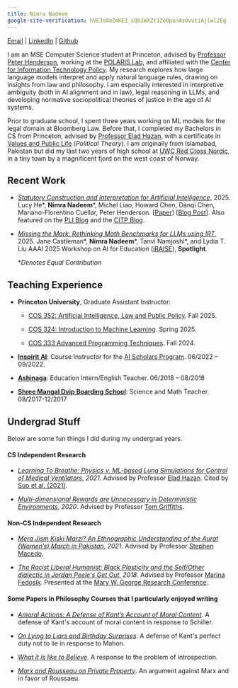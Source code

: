 ```yaml
---
title: Nimra Nadeem
google-site-verification: hVE3o0aZmKEI_LQU1WXZt1ZoOpunAs0vutiAjlwl2Eg
---
```


[Email](mailto:nimra.nadeem.ahmad@gmail.com) | [LinkedIn](https://www.linkedin.com/in/nnadeem20/) | [Github](https://github.com/nimra-nadeem)

I am an MSE Computer Science student at Princeton, advised by [Professor Peter Henderson](https://www.peterhenderson.co/), working at the [POLARIS Lab](https://www.polarislab.org/#/), and affiliated with the [Center for Information Technology Policy](https://citp.princeton.edu/). My research explores how large language models interpret and apply natural language rules, drawing on insights from law and philosophy. I am especially interested in interpretive ambiguity (both in AI alignment and in law), legal reasoning in LLMs, and developing normative sociopolitical theories of justice in the age of AI systems.

Prior to graduate school, I spent three years working on ML models for the legal domain at Bloomberg Law. Before that, I completed my Bachelors in CS from Princeton, advised by [Professor Elad Hazan](https://www.ehazan.com/), with a certificate in [Values and Public Life](https://uchv.princeton.edu/academic-programs/values-and-public-life) (*Political Theory*). I am originally from Islamabad, Pakistan but did my last two years of high school at [UWC Red Cross Nordic](https://uwcrcn.no/), in a tiny town by a magnificent fjord on the west coast of Norway.

<!-- Outside of work, I am always down for an outdoor adventure - whether it’s backpacking on suspiciously unmarked trails, cycling along unplanned routes, or wandering aimlessly through the woods. Over the past couple of years, I've gotten hooked to Brazilian jiu-jitsu and been attempting (somewhat unsuccessfully) to learn the sitar. -->

## Recent Work

- [*Statutory Construction and Interpretation for Artificial Intelligence*](https://arxiv.org/abs/2509.01186), 2025. Lucy He*, **Nimra Nadeem***, Michel Liao, Howard Chen, Danqi Chen, Mariano-Florentino Cuéllar, Peter Henderson. [[Paper](https://arxiv.org/abs/2509.01186)] [[Blog Post](https://www.polarislab.org/#/blog/statutory-construction-ai)]. Also featured on the [PLI Blog](https://pli.princeton.edu/blog/2025/statutory-construction-and-interpretation-ai) and the [CITP Blog](https://blog.citp.princeton.edu/2025/09/05/statutory-construction-interpretation-for-ai/).

- [*Missing the Mark: Rethinking Math Benchmarks for LLMs using IRT*](files/irt_iraise.pdf), 2025. Jane Castleman*, **Nimra Nadeem***, Tanvi Namjoshi*, and Lydia T. Liu
AAAI 2025 Workshop on AI for Education ([iRAISE](https://iraise-25-aaai.my.canva.site/)), **Spotlight**.

    **Denotes Equal Contribution*

## Teaching Experience

- **Princeton University**, Graduate Assistant Instructor:
    - [COS 352: Artificial Intelligence, Law and Public Policy](https://www.polarislab.org/ai-law-2025/index.html). Fall 2025.

    - [COS 324: Introduction to Machine Learning](https://princeton-introml.github.io/files/COS324_Course_Notes.pdf). Spring 2025.

    - [COS 333 Advanced Programming Techniques](https://www.cs.princeton.edu/courses/archive/fall24/cos333/). Fall 2024.

- [**Inspirit AI**](https://www.inspiritai.com/): Course Instructor for the [AI Scholars Program](https://www.inspiritai.com/liveonline).  06/2022 – 09/2022.

- [**Ashinaga**](https://www.ashinaga.org/en/): Education Intern/English Teacher. 06/2018 – 08/2018

- [**Shree Mangal Dvip Boarding School**](https://himalayanchildren.org/): Science and Math Teacher. 08/2017-12/2017



## Undergrad Stuff
Below are some fun things I did during my undergrad years.

#### CS Independent Research

- [*Learning To Breathe: Physics v. ML-based Lung Simulations for Control of Medical Ventilators*](files/senior_thesis_nnadeem.pdf), *2021*. Advised by Professor [Elad Hazan](https://www.ehazan.com/). Cited by [Suo et al. (2021)](https://arxiv.org/abs/2102.06779).

- [*Multi-dimensional Rewards are Unnecessary in Deterministic Environments*](files/junior_research_spring_20.pdf), *2020*. Advised by Professor [Tom Griffiths](https://cocosci.princeton.edu/tom/index.php).

<!-- - [*Effect of introducing context on the temporal dynamics of an ECoG based semantic encoding model*](files/junior_research_fall_19.pdf), *2020*. Advised by Professor [Uri Hasson](https://hassonlab.princeton.edu/people/uri-hasson).

- [*Spatial representations of similarity between countries*](files/cos_360_final_project.pdf), *2020*. Advised by Professor [Tom Griffiths](https://cocosci.princeton.edu/tom/index.php).

- [*Elevation, Aspect and Slope Do Not Effect the Rate of Vegetation Recovery Following a Wildfire*](files/sophomore_geo_research.pdf), *2019*. Advised by Professor [Adam Maloof](https://geosciences.princeton.edu/people/adam-maloof) and Professor [Amanda Irwin Wilkins](https://odoc.princeton.edu/about/who-we-are/amanda-irwin-wilkins). -->


#### Non-CS Independent Research

- [*Mera Jism Kiski Marzi? An Ethnographic Understanding of the Aurat (Women’s) March in Pakistan*](files/VPL_research_nnadeem.pdf), *2021*. Advised by Professor [Stephen Macedo](http://www.princeton.edu/~macedo/).

- [*The Racist Liberal Humanist: Black Plasticity and the Self/Other dialectic in Jordan Peele's Get Out*](files/wri_sem_paper.pdf), *2018*. Advised by Professor [Marina Fedosik](https://writing.princeton.edu/about/people/writing-seminar-faculty/marina-fedosik). Presented at the [Mary W. George Research Conference](https://writing.princeton.edu/undergraduates/mary-w-george-research-conference/fall-2018).


#### Some Papers in Philosophy Courses that I particularly enjoyed writing

- [*Amoral Actions: A Defense of Kant’s Account of Moral Content*](files/philosophy/kant_amoral_actions.pdf). A defense of Kant's account of moral content in response to Schiller.

- [*On Lying to Liars and Birthday Surprises*](files/philosophy/kant_lying_to_liars.pdf). A defense of Kant's perfect duty not to lie in response to Mahon.

- [*What it is like to Believe*](files/philosophy/what_it_is_like_to_believe.pdf). A response to the problem of introspection.

- [*Marx and Rousseau on Private Property*](files/philosophy/private_property_paper.pdf). An argument against Marx and in favor of Roussaeu.